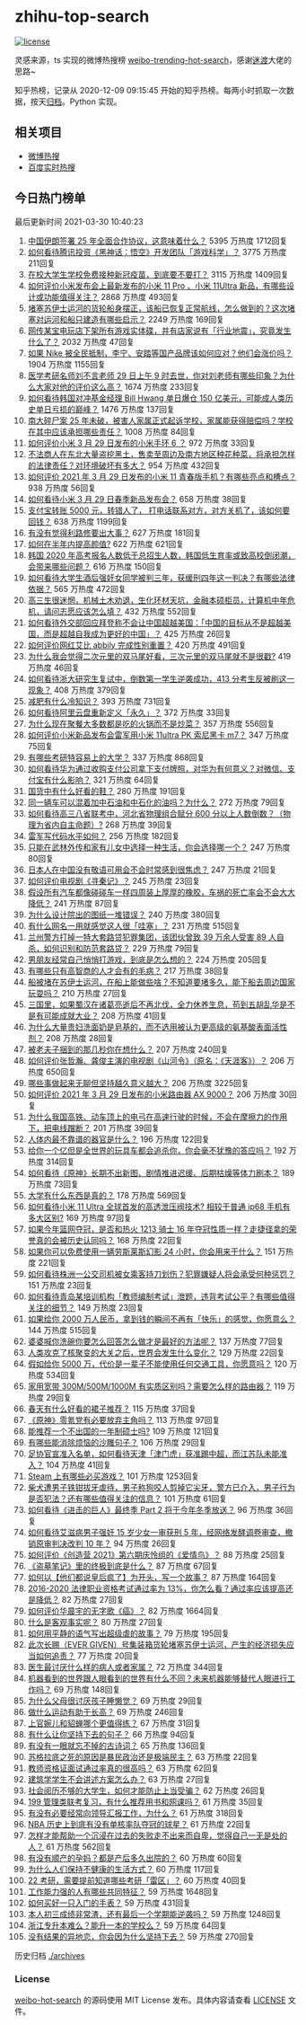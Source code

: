 # zhihu-top-search

[![license](https://img.shields.io/github/license/Arrackisarookie/zhihu-top-search)](https://github.com/Arrackisarookie/zhihu-top-search/blob/master/LICENSE)

灵感来源，ts 实现的微博热搜榜 [weibo-trending-hot-search](https://github.com/justjavac/weibo-trending-hot-search)，感谢[迷渡](https://github.com/justjavac)大佬的思路~

知乎热榜，记录从 2020-12-09 09:15:45 开始的知乎热榜。每两小时抓取一次数据，按天[归档](./archives)。Python 实现。

## 相关项目
+ [微博热搜](https://github.com/Arrackisarookie/weibo-hot-search)
+ [百度实时热搜](https://github.com/Arrackisarookie/baidu-hot-search)

## 今日热门榜单

<!-- Rank Begin -->

最后更新时间 2021-03-30 10:40:23

1. [中国伊朗签署 25 年全面合作协议，这意味着什么？](https://www.zhihu.com/question/409693519) 5395 万热度 1712回复
1. [如何看待腾讯投资《黑神话：悟空》开发团队「游戏科学」？](https://www.zhihu.com/question/451911009) 3775 万热度 211回复
1. [在校大学生学校免费接种新冠疫苗，到底要不要打？](https://www.zhihu.com/question/447174102) 3115 万热度 1409回复
1. [如何评价小米发布会上最新发布的小米 11 Pro 、小米 11Ultra 新品，有哪些设计或功能值得关注？](https://www.zhihu.com/question/451810546) 2868 万热度 493回复
1. [堵塞苏伊士运河的货轮船身摆正，该船已恢复正常航线，怎么做到的？这次堵塞对运河和船只建造有哪些启示？](https://www.zhihu.com/question/451841669) 2249 万热度 169回复
1. [网传某宝电玩店下架所有游戏实体碟，并有店家说有「行业地震」，究竟发生什么了？](https://www.zhihu.com/question/451888962) 2032 万热度 47回复
1. [如果 Nike 被全民抵制，李宁、安踏等国产品牌该如何应对？他们会涨价吗？](https://www.zhihu.com/question/451194190) 1904 万热度 1155回复
1. [医学考研名师刘不言老师 29 日上午 9 时去世，你对刘老师有哪些印象？为什么大家对他的评价这么高？](https://www.zhihu.com/question/451858460) 1674 万热度 233回复
1. [如何看待韩国对冲基金经理 Bill Hwang 单日爆仓 150 亿美元，可能成人类历史单日亏损的巅峰？](https://www.zhihu.com/question/451765917) 1476 万热度 137回复
1. [南大碎尸案 25 年未破，被害人家属正式起诉学校，家属能获得赔偿吗？学校在其中应该承担哪些责任？](https://www.zhihu.com/question/451940236) 1008 万热度 84回复
1. [如何评价小米 3 月 29 日发布的小米手环 6 ？](https://www.zhihu.com/question/451923518) 972 万热度 33回复
1. [不法商人在东北大量盗挖黑土，售卖至周边及南方地区种花种菜，将承担怎样的法律责任？对环境破坏有多大？](https://www.zhihu.com/question/451394725) 954 万热度 432回复
1. [如何评价 2021 年 3 月 29 日发布的小米 11 青春版手机？有哪些亮点和槽点？](https://www.zhihu.com/question/451833908) 938 万热度 56回复
1. [如何看待小米 3 月 29 日春季新品发布会？](https://www.zhihu.com/question/451916735) 658 万热度 38回复
1. [支付宝转账 5000 元，转错人了， 打电话联系对方，对方关机了，该如何要回钱？](https://www.zhihu.com/question/351571558) 638 万热度 1199回复
1. [有没有觉得利路修要出大事？](https://www.zhihu.com/question/450542660) 627 万热度 181回复
1. [如何在半年内提高颜值?](https://www.zhihu.com/question/302545858) 622 万热度 621回复
1. [韩国 2020 年高考报名人数低于总招生人数，韩国低生育率或致高校倒闭潮，会带来哪些问题？](https://www.zhihu.com/question/451803760) 616 万热度 150回复
1. [如何看待大学生酒后强奸女同学被判三年，获缓刑四年这一判决？有哪些法律依据？](https://www.zhihu.com/question/451718320) 565 万热度 472回复
1. [高三生很迷惘，机械土木劝退，生化环材天坑，金融本硕柜员，计算机中年危机，请问志愿应该怎么填？](https://www.zhihu.com/question/451564768) 432 万热度 552回复
1. [如何看待外交部回应拜登称不会让中国超越美国：「中国的目标从不是超越美国，而是超越自我成为更好的中国」？](https://www.zhihu.com/question/451384839) 425 万热度 26回复
1. [如何评价网红艾比 abbily 完成性别重置？](https://www.zhihu.com/question/451678664) 420 万热度 491回复
1. [为什么我会觉得二次元里的双马尾好看，三次元里的双马尾就不是很戳?](https://www.zhihu.com/question/449620519) 419 万热度 46回复
1. [如何看待浙大研究生复试中，倒数第一学生逆袭成功，413 分考生反被刷这一现象？](https://www.zhihu.com/question/450960027) 408 万热度 379回复
1. [减肥有什么冷知识？](https://www.zhihu.com/question/334673162) 393 万热度 731回复
1. [如何看待阿里云盘重新定义「永久」？](https://www.zhihu.com/question/451158111) 372 万热度 33回复
1. [为什么现在聚餐大多数都是吃的火锅而不是炒菜？](https://www.zhihu.com/question/450776646) 357 万热度 556回复
1. [如何评价小米新品发布会雷军用小米 11ultra PK 索尼黑卡 m7？](https://www.zhihu.com/question/451916770) 347 万热度 75回复
1. [有哪些考研特容易上的大学？](https://www.zhihu.com/question/295853267) 337 万热度 868回复
1. [如何看待华为通过收购支付公司拿下支付牌照，对华为有何意义？对微信、支付宝有什么影响？](https://www.zhihu.com/question/451713711) 321 万热度 64回复
1. [国货中有什么好看的鞋？](https://www.zhihu.com/question/278654959) 280 万热度 191回复
1. [同一辆车可以混着加中石油和中石化的油吗？为什么？](https://www.zhihu.com/question/27811416) 272 万热度 79回复
1. [如何看待高三八省联考中，河北省物理组合赋分 600 分以上人数倒数？（物理为省内自主命题）?](https://www.zhihu.com/question/451040344) 268 万热度 39回复
1. [雷军写代码水平如何？](https://www.zhihu.com/question/23832952) 256 万热度 182回复
1. [只能在武林外传和家有儿女中选择一种生活，你会选择哪一个？](https://www.zhihu.com/question/448595247) 247 万热度 80回复
1. [日本人在中国没有敬语可用会不会时常感到很焦虑？](https://www.zhihu.com/question/451533588) 247 万热度 21回复
1. [如何评价电视剧《寻秦记》？](https://www.zhihu.com/question/25122708) 245 万热度 23回复
1. [假设所有汽车都像碰碰车一样四周装上厚厚的橡胶，车祸的死亡率会不会大大降低？](https://www.zhihu.com/question/451276962) 241 万热度 87回复
1. [为什么设计院出的图纸一堆错误？](https://www.zhihu.com/question/424426309) 240 万热度 380回复
1. [有什么网名一用就感觉这人很「哇塞」？](https://www.zhihu.com/question/446019130) 231 万热度 515回复
1. [兰州警方打掉一特大套路贷犯罪集团，该团伙曾致 39 万余人受害 89 人自杀，如何识别和防范套路贷？](https://www.zhihu.com/question/451697652) 229 万热度 79回复
1. [男朋友经常自己悄悄打游戏，到底是怎么想的？](https://www.zhihu.com/question/450289773) 224 万热度 205回复
1. [有哪些只有高智商的人才会有的毛病？](https://www.zhihu.com/question/301999320) 217 万热度 38回复
1. [船被堵在苏伊士运河，在船上能做些啥？不知道要堵多久，能下船去周边国家玩耍吗？](https://www.zhihu.com/question/451338897) 210 万热度 27回复
1. [三国里，如果蜀汉在诸葛亮逝后不再北伐，全力休养生息，苟到五胡乱华是不是有可能成就大业？](https://www.zhihu.com/question/450831136) 208 万热度 41回复
1. [为什么大量贵妇洗面奶是皂基的，而不选用被认为更高级的氨基酸表面活性剂？](https://www.zhihu.com/question/413660084) 208 万热度 28回复
1. [被老夫子捆到的那几秒你在想什么？](https://www.zhihu.com/question/448745491) 207 万热度 240回复
1. [如何评价张哲瀚、龚俊主演的电视剧《山河令》（原名：《天涯客》）？](https://www.zhihu.com/question/445758475) 206 万热度 650回复
1. [哪些事做起来无聊但坚持越久意义越大？](https://www.zhihu.com/question/25365330) 206 万热度 3225回复
1. [如何评价 2021 年 3 月 29 日发布的小米路由器 AX 9000？](https://www.zhihu.com/question/451912310) 206 万热度 30回复
1. [为什么我国高铁、动车顶上的电弓在高速行驶的时候，不会在摩擦力的作用下，把电线蹭断？](https://www.zhihu.com/question/293119115) 201 万热度 39回复
1. [人体内最不靠谱的器官是什么？](https://www.zhihu.com/question/444561263) 196 万热度 122回复
1. [给你一个亿但是全世界的玩具车都会追杀你，你会毫不犹豫的答应吗？](https://www.zhihu.com/question/451645568) 192 万热度 314回复
1. [如何看待《原神》长期不出新图、剧情推进迟缓、后期枯燥等体力刷本？](https://www.zhihu.com/question/450099883) 189 万热度 73回复
1. [大学有什么东西是真的？](https://www.zhihu.com/question/430807321) 178 万热度 569回复
1. [如何看待小米 11 Ultra 全球首发的高透泄压阀技术? 相较于普通 ip68 手机有多大区别?](https://www.zhihu.com/question/451709456) 169 万热度 97回复
1. [如果今年篮网夺冠，是否和热火 1213 骑士 16 年夺冠性质一样？走捷径拿的荣誉真的会被历史认同吗？](https://www.zhihu.com/question/451812296) 168 万热度 22回复
1. [如果你可以免费使用一辆劳斯莱斯幻影 24 小时，你会用来干什么？](https://www.zhihu.com/question/445380851) 151 万热度 221回复
1. [如何看待株洲一公交司机被女乘客持刀划伤？犯罪嫌疑人将会承受何种惩罚？](https://www.zhihu.com/question/451886597) 151 万热度 23回复
1. [如何看待青岛某培训机构「教师编制考试」泄题，违背考试公平？有哪些值得关注的细节？](https://www.zhihu.com/question/451816020) 149 万热度 23回复
1. [如果给你 2000 万人民币，拿到钱的瞬间不再有「快乐」的感觉，你愿意么？](https://www.zhihu.com/question/451036387) 144 万热度 515回复
1. [婆婆喊你洗碗你要怎么回答怎么做才是最好的方法呢？](https://www.zhihu.com/question/435122864) 137 万热度 77回复
1. [人类攻克了核聚变的大关之后，世界会发生什么变化？](https://www.zhihu.com/question/450192407) 129 万热度 22回复
1. [假如给你 5000 万，代价是一辈子不能使用任何交通工具，你愿意吗？](https://www.zhihu.com/question/447033541) 120 万热度 534回复
1. [家用宽带 300M/500M/1000M 有实质区别吗？需要怎么样的路由器？](https://www.zhihu.com/question/48225620) 119 万热度 29回复
1. [春天有什么好看的裙子推荐？](https://www.zhihu.com/question/449583429) 115 万热度 37回复
1. [《原神》零氪党有必要放弃主角吗？](https://www.zhihu.com/question/451301481) 113 万热度 97回复
1. [能推荐一个不出国的一年制硕士吗?](https://www.zhihu.com/question/442392619) 109 万热度 121回复
1. [有哪些能消除烦恼的沙雕句子？](https://www.zhihu.com/question/451692802) 106 万热度 29回复
1. [足协官宣准入名单，如何看待天津「津门虎」获准踢中超，而江苏队未能准入？](https://www.zhihu.com/question/451877127) 104 万热度 41回复
1. [Steam 上有哪些必买游戏？](https://www.zhihu.com/question/35296900) 101 万热度 1253回复
1. [柴犬遭男子铁钳拔牙虐待，男子称狗咬人剪掉它尖牙，警方已介入，男子行为是否犯法？还有哪些值得关注的信息？](https://www.zhihu.com/question/451825502) 101 万热度 61回复
1. [如何看待《进击的巨人》最终季 Part 2 将于今年冬季放送？](https://www.zhihu.com/question/451777277) 96 万热度 36回复
1. [如何看待艾滋病男子强奸 15 岁少女一审获刑 5 年，经网络发酵调卷审查，撤销原审判决改判 10 年？](https://www.zhihu.com/question/451895284) 94 万热度 26回复
1. [如何评价《创造营 2021》第六期庆怜组的《爱情鸟》？](https://www.zhihu.com/question/451557224) 88 万热度 25回复
1. [《盗墓笔记》里的终极到底是什么？](https://www.zhihu.com/question/303391300) 87 万热度 67回复
1. [如何以【他们都说皇后疯了】为开头，写一个故事？](https://www.zhihu.com/question/402735460) 87 万热度 164回复
1. [2016-2020 法律职业资格考试通过率为 13%，你怎么看？通过率应该提高还是降低？](https://www.zhihu.com/question/451279745) 82 万热度 27回复
1. [如何评价华晨宇的无字歌《癌》？](https://www.zhihu.com/question/29680247) 82 万热度 1664回复
1. [什么是客观事实呢？](https://www.zhihu.com/question/448140265) 80 万热度 27回复
1. [如何用平静的语气写出超级虐的故事？](https://www.zhihu.com/question/441470456) 79 万热度 195回复
1. [此次长赐（EVER GIVEN）号集装箱货轮堵塞苏伊士运河，产生的经济损失应当如何追责？](https://www.zhihu.com/question/451025248) 77 万热度 20回复
1. [医生最讨厌什么样的病人或者家属？](https://www.zhihu.com/question/59500568) 72 万热度 344回复
1. [机器看到的世界跟人眼看到的世界有什么不同？未来机器能够替代人眼进行工作吗？](https://www.zhihu.com/question/451360597) 69 万热度 148回复
1. [为什么父母很讨厌孩子睡懒觉？](https://www.zhihu.com/question/291522707) 69 万热度 29回复
1. [做什么运动有助于长高？](https://www.zhihu.com/question/58971409) 69 万热度 246回复
1. [上官婉儿和貂蝉哪个更值得练？](https://www.zhihu.com/question/447529982) 67 万热度 31回复
1. [有什么让你坚持下去的句子？](https://www.zhihu.com/question/442163384) 66 万热度 94回复
1. [有没有一眼就忘不掉的古诗词？](https://www.zhihu.com/question/442263225) 65 万热度 136回复
1. [苏格拉底之死的原因是暴民政治还是极端民主？](https://www.zhihu.com/question/47158468) 63 万热度 22回复
1. [教师资格证面试通过率真的很高吗？](https://www.zhihu.com/question/435289719) 63 万热度 62回复
1. [建筑学学生不会讲述方案怎么办？](https://www.zhihu.com/question/448655738) 63 万热度 27回复
1. [社会阅历不够的大学生，如何才能防止上当受骗？](https://www.zhihu.com/question/24352420) 62 万热度 26回复
1. [199 管理类联考复习，有什么推荐用书和网课吗？](https://www.zhihu.com/question/340054858) 61 万热度 35回复
1. [有没有必要经常向领导汇报工作，为什么？](https://www.zhihu.com/question/304880302) 61 万热度 318回复
1. [NBA 历史上到底有没有单核率队夺冠的球星？](https://www.zhihu.com/question/449540169) 61 万热度 22回复
1. [怎样才能帮助一个沉浸在过去的失败走不出来而自卑，觉得自己一无是处的人？](https://www.zhihu.com/question/265052743) 61 万热度 562回复
1. [有没有顺产的孕妈？都是产后多久出院的？](https://www.zhihu.com/question/447634914) 60 万热度 60回复
1. [为什么人们保持不健康的生活方式？](https://www.zhihu.com/question/446885090) 60 万热度 117回复
1. [22 考研，需要提前知道哪些考研「雷区」？](https://www.zhihu.com/question/448380449) 60 万热度 40回复
1. [工作能力强的人有哪些共同特征？](https://www.zhihu.com/question/28880482) 59 万热度 1648回复
1. [如何买好一只入门的手表？](https://www.zhihu.com/question/313009213) 59 万热度 431回复
1. [本人初三成绩非常渣，还有最后一个学期能逆袭吗？](https://www.zhihu.com/question/445631525) 59 万热度 1248回复
1. [浙江专升本难么？能升一本的学校么？](https://www.zhihu.com/question/335935830) 59 万热度 64回复
1. [没有结果的异地恋，你会因为什么坚持下去？](https://www.zhihu.com/question/447315312) 59 万热度 270回复
<!-- Rank End -->

历史归档 [./archives](./archives)

### License

[weibo-hot-search](https://github.com/Arrackisarookie/zhihu-top-search) 的源码使用 MIT License 发布。具体内容请查看 [LICENSE](./LICENSE) 文件。
